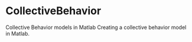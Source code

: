 # CollectiveBehavior
Collective Behavior models in Matlab
Creating a collective behavior model in Matlab.
